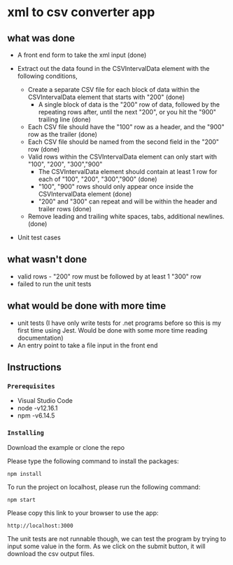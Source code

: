 # xml to csv converter app

## what was done

-   A front end form to take the xml input (done)
-   Extract out the data found in the CSVIntervalData element with the following conditions,

    -   Create a separate CSV file for each block of data within the CSVIntervalData element that starts with "200" (done)
        -   A single block of data is the "200" row of data, followed by the repeating rows after, until the next "200", or you hit the "900" trailing line (done)
    -   Each CSV file should have the "100" row as a header, and the "900" row as the trailer (done)
    -   Each CSV file should be named from the second field in the "200" row (done)
    -   Valid rows within the CSVIntervalData element can only start with "100", "200", "300","900"
        -   The CSVIntervalData element should contain at least 1 row for each of "100", "200", "300","900" (done)
        -   "100", "900" rows should only appear once inside the CSVIntervalData element (done)
        -   "200" and "300" can repeat and will be within the header and trailer rows (done)
    -   Remove leading and trailing white spaces, tabs, additional newlines. (done)

-   Unit test cases

## what wasn't done

-   valid rows - "200" row must be followed by at least 1 "300" row
-   failed to run the unit tests

## what would be done with more time

-   unit tests (I have only write tests for .net programs before so this is my first time using Jest. Would be done with some more time reading documentation)
-   An entry point to take a file input in the front end

## Instructions

### `Prerequisites`

-   Visual Studio Code
-   node -v12.16.1
-   npm -v6.14.5

### `Installing`

Download the example or clone the repo

Please type the following command to install the packages:

```
npm install
```

To run the project on localhost, please run the following command:

```
npm start
```

Please copy this link to your browser to use the app:

```
http://localhost:3000
```

The unit tests are not runnable though, we can test the program by trying to input some value in the form. As we click on the submit button, it will download the csv output files.
